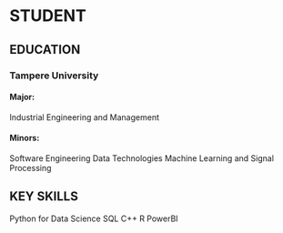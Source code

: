 # STUDENT




## EDUCATION
### Tampere University
#### Major: 
Industrial Engineering and Management
#### Minors:
Software Engineering
Data Technologies
Machine Learning and Signal Processing

## KEY SKILLS
Python for Data Science
SQL
C++
R
PowerBI

